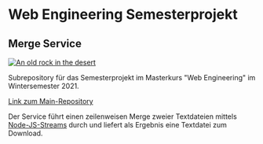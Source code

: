 # Web Engineering Semesterprojekt

## Merge Service

[![An old rock in the desert](https://img.shields.io/badge/Azure%20App%20Service-running-green "WEM Merge Service")](https://wem-merge-service.azurewebsites.net)

Subrepository für das Semesterprojekt im Masterkurs "Web Engineering" im Wintersemester 2021.

[Link zum Main-Repository](https://github.com/AlexBertling/web-engineering-semesterprojekt)

Der Service führt einen zeilenweisen Merge zweier Textdateien mittels [Node-JS-Streams](https://nodejs.org/api/stream.html) durch und liefert als Ergebnis eine Textdatei zum Download.
